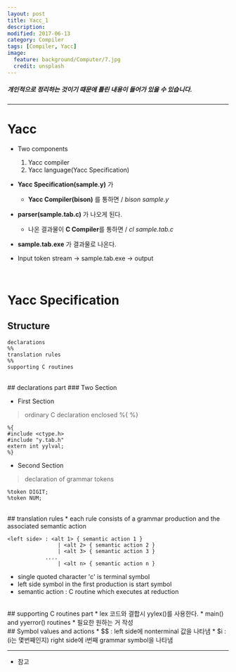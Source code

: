 ```yaml
---
layout: post
title: Yacc_1
description:
modified: 2017-06-13
category: Compiler
tags: [Compiler, Yacc]
image:
  feature: background/Computer/7.jpg
  credit: unsplash
---
```

##### 개인적으로 정리하는 것이기 때문에 틀린 내용이 들어가 있을 수 있습니다.
---

# Yacc
* Two components
  1. Yacc compiler
  2. Yacc language(Yacc Specification)

* **Yacc Specification(sample.y)** 가
  * **Yacc Compiler(bison)** 를 통하면 / *bison sample.y*
* **parser(sample.tab.c)** 가 나오게 된다.
  * 나온 결과물이 **C Compiler**를 통하면 / *cl sample.tab.c*
* **sample.tab.exe** 가 결과물로 나온다.

* Input token stream -> sample.tab.exe -> output

<br/>

# Yacc Specification
## Structure
```
declarations
%%
translation rules
%%
supporting C routines
```
<br/>
## declarations part
### Two Section  

* First Section 
> ordinary C declaration enclosed %{ %}  

```
%{
#include <ctype.h>
#include "y.tab.h"
extern int yylval;
%}
```
* Second Section 
> declaration of grammar tokens  

```
%token DIGIT;
%token NUM;
```

<br/>
## translation rules
* each rule consists of a grammar production and the associated semantic action  

```
<left side> : <alt 1> { semantic action 1 }
                | <alt 2> { semantic action 2 }
                | <alt 3> { semantic action 3 }
            ....
                | <alt n> { semantic action n }
```
* single quoted character 'c' is terminal symbol
* left side symbol in the first production is start symbol
* semantic action : C routine which executes at reduction

<br/>
## supporting C routines part
* lex 코드와 결합시 yylex()를 사용한다.
* main() and yyerror() routines
* 필요한 원하는 거 작성

<br/>
## Symbol values and actions
* $$ : left side에 nonterminal 값을 나타냄
* $i : (i는 몇번째인지) right side에 i번째 grammar symbol을 나타냄

<br/>

---

* 참고
